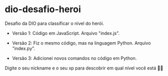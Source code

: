 # dio-desafio-heroi

Desafio da DIO para classificar o nível do herói.

- Versão 1: Código em JavaScript. Arquivo "index.js".

- Versão 2: Fiz o mesmo código, mas na linguagem Python. Arquivo "index.py".

- Versão 3: Adicionei novos comandos no código em Python.

Digite o seu nickname e o seu xp para descobrir em qual nível você está 🚀🚀
